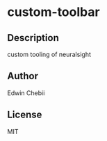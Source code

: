 # custom-toolbar
<!-- TODO: WHAT IT DOES AND PROVIDE -->
## Description
custom tooling of neuralsight
## Author
Edwin Chebii
## License
MIT
